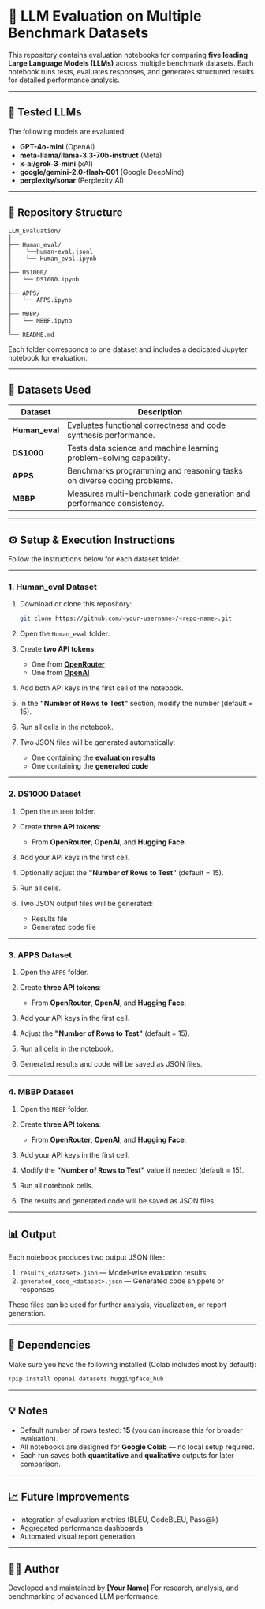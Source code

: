 # 🚀 LLM Evaluation on Multiple Benchmark Datasets

This repository contains evaluation notebooks for comparing **five leading Large Language Models (LLMs)** across multiple benchmark datasets.
Each notebook runs tests, evaluates responses, and generates structured results for detailed performance analysis.

---

## 🧠 **Tested LLMs**

The following models are evaluated:

* **GPT-4o-mini** (OpenAI)
* **meta-llama/llama-3.3-70b-instruct** (Meta)
* **x-ai/grok-3-mini** (xAI)
* **google/gemini-2.0-flash-001** (Google DeepMind)
* **perplexity/sonar** (Perplexity AI)

---

## 📂 **Repository Structure**

```
LLM_Evaluation/
│
├── Human_eval/
│    └──human-eval.jsonl
│    └── Human_eval.ipynb
│
├── DS1000/
│   └── DS1000.ipynb
│
├── APPS/
│   └── APPS.ipynb
│
├── MBBP/
│   └── MBBP.ipynb
│
└── README.md
```

Each folder corresponds to one dataset and includes a dedicated Jupyter notebook for evaluation.

---

## 🧩 **Datasets Used**

| Dataset        | Description                                                            |
| -------------- | ---------------------------------------------------------------------- |
| **Human_eval** | Evaluates functional correctness and code synthesis performance.       |
| **DS1000**     | Tests data science and machine learning problem-solving capability.    |
| **APPS**       | Benchmarks programming and reasoning tasks on diverse coding problems. |
| **MBBP**       | Measures multi-benchmark code generation and performance consistency.  |

---

## ⚙️ **Setup & Execution Instructions**

Follow the instructions below for each dataset folder.

---

### **1. Human_eval Dataset**

1. Download or clone this repository:

   ```bash
   git clone https://github.com/<your-username>/<repo-name>.git
   ```
2. Open the `Human_eval` folder.
3. Create **two API tokens**:

   * One from **[OpenRouter](https://openrouter.ai/)**
   * One from **[OpenAI](https://platform.openai.com/)**
4. Add both API keys in the first cell of the notebook.
5. In the **"Number of Rows to Test"** section, modify the number (default = 15).
6. Run all cells in the notebook.
7. Two JSON files will be generated automatically:

   * One containing the **evaluation results**
   * One containing the **generated code**

---

### **2. DS1000 Dataset**

1. Open the `DS1000` folder.
2. Create **three API tokens**:

   * From **OpenRouter**, **OpenAI**, and **Hugging Face**.
3. Add your API keys in the first cell.
4. Optionally adjust the **"Number of Rows to Test"** (default = 15).
5. Run all cells.
6. Two JSON output files will be generated:

   * Results file
   * Generated code file

---

### **3. APPS Dataset**

1. Open the `APPS` folder.
2. Create **three API tokens**:

   * From **OpenRouter**, **OpenAI**, and **Hugging Face**.
3. Add your API keys in the first cell.
4. Adjust the **"Number of Rows to Test"** (default = 15).
5. Run all cells in the notebook.
6. Generated results and code will be saved as JSON files.

---

### **4. MBBP Dataset**

1. Open the `MBBP` folder.
2. Create **three API tokens**:

   * From **OpenRouter**, **OpenAI**, and **Hugging Face**.
3. Add your API keys in the first cell.
4. Modify the **"Number of Rows to Test"** value if needed (default = 15).
5. Run all notebook cells.
6. The results and generated code will be saved as JSON files.

---

## 📊 **Output**

Each notebook produces two output JSON files:

1. `results_<dataset>.json` — Model-wise evaluation results
2. `generated_code_<dataset>.json` — Generated code snippets or responses

These files can be used for further analysis, visualization, or report generation.

---

## 🧾 **Dependencies**

Make sure you have the following installed (Colab includes most by default):

```bash
!pip install openai datasets huggingface_hub
```

---

## 💡 **Notes**

* Default number of rows tested: **15** (you can increase this for broader evaluation).
* All notebooks are designed for **Google Colab** — no local setup required.
* Each run saves both **quantitative** and **qualitative** outputs for later comparison.

---

## 📈 **Future Improvements**

* Integration of evaluation metrics (BLEU, CodeBLEU, Pass@k)
* Aggregated performance dashboards
* Automated visual report generation

---

## 🧑‍💻 **Author**

Developed and maintained by **[Your Name]**
For research, analysis, and benchmarking of advanced LLM performance.